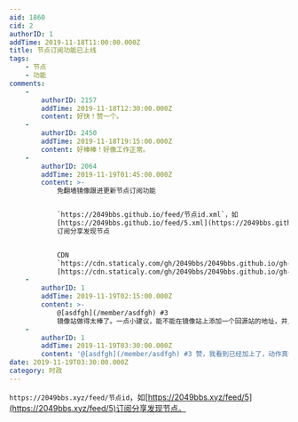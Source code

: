```yaml
---
aid: 1860
cid: 2
authorID: 1
addTime: 2019-11-18T11:00:00.000Z
title: 节点订阅功能已上线
tags:
    - 节点
    - 功能
comments:
    -
        authorID: 2157
        addTime: 2019-11-18T12:30:00.000Z
        content: 好快！赞一个。
    -
        authorID: 2450
        addTime: 2019-11-18T19:15:00.000Z
        content: 好棒棒！好像工作正常。
    -
        authorID: 2064
        addTime: 2019-11-19T01:45:00.000Z
        content: >-
            免翻墙镜像跟进更新节点订阅功能


            `https://2049bbs.github.io/feed/节点id.xml`，如
            [https://2049bbs.github.io/feed/5.xml](https://2049bbs.github.io/feed/5.xml)
            订阅分享发现节点


            CDN
            `https://cdn.staticaly.com/gh/2049bbs/2049bbs.github.io/gh-pages/feed/节点id.xml?env=dev`，如
            [https://cdn.staticaly.com/gh/2049bbs/2049bbs.github.io/gh-pages/feed/5.xml?env=dev](https://cdn.staticaly.com/gh/2049bbs/2049bbs.github.io/gh-pages/feed/5.xml?env=dev)
    -
        authorID: 1
        addTime: 2019-11-19T02:15:00.000Z
        content: >-
            @[asdfgh](/member/asdfgh) #3
            镜像站做得太棒了。一点小建议，能不能在镜像站上添加一个回源站的地址，并且注明已被墙。
    -
        authorID: 1
        addTime: 2019-11-19T03:30:00.000Z
        content: '@[asdfgh](/member/asdfgh) #3 赞，我看到已经加上了，动作真快～'
date: 2019-11-19T03:30:00.000Z
category: 时政
---
```


`https://2049bbs.xyz/feed/节点id`，如[https://2049bbs.xyz/feed/5](https://2049bbs.xyz/feed/5)订阅分享发现节点。
